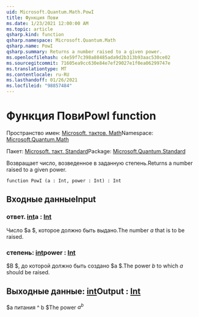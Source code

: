 ```yaml
---
uid: Microsoft.Quantum.Math.PowI
title: Функция Пови
ms.date: 1/23/2021 12:00:00 AM
ms.topic: article
qsharp.kind: function
qsharp.namespace: Microsoft.Quantum.Math
qsharp.name: PowI
qsharp.summary: Returns a number raised to a given power.
ms.openlocfilehash: c4e59f7c398a88485ada9d2b313b93aac530ce02
ms.sourcegitcommit: 71605ea9cc630e84e7ef29027e1f0ea06299747e
ms.translationtype: MT
ms.contentlocale: ru-RU
ms.lasthandoff: 01/26/2021
ms.locfileid: "98857484"
---
```

# <a name="powi-function"></a><span data-ttu-id="bbb32-102">Функция Пови</span><span class="sxs-lookup"><span data-stu-id="bbb32-102">PowI function</span></span>

<span data-ttu-id="bbb32-103">Пространство имен: [Microsoft. тактов. Math](xref:Microsoft.Quantum.Math)</span><span class="sxs-lookup"><span data-stu-id="bbb32-103">Namespace: [Microsoft.Quantum.Math](xref:Microsoft.Quantum.Math)</span></span>

<span data-ttu-id="bbb32-104">Пакет: [Microsoft. такт. Standard](https://nuget.org/packages/Microsoft.Quantum.Standard)</span><span class="sxs-lookup"><span data-stu-id="bbb32-104">Package: [Microsoft.Quantum.Standard](https://nuget.org/packages/Microsoft.Quantum.Standard)</span></span>


<span data-ttu-id="bbb32-105">Возвращает число, возведенное в заданную степень.</span><span class="sxs-lookup"><span data-stu-id="bbb32-105">Returns a number raised to a given power.</span></span>

```qsharp
function PowI (a : Int, power : Int) : Int
```


## <a name="input"></a><span data-ttu-id="bbb32-106">Входные данные</span><span class="sxs-lookup"><span data-stu-id="bbb32-106">Input</span></span>

### <a name="a--int"></a><span data-ttu-id="bbb32-107">ответ. [int](xref:microsoft.quantum.lang-ref.int)</span><span class="sxs-lookup"><span data-stu-id="bbb32-107">a : [Int](xref:microsoft.quantum.lang-ref.int)</span></span>

<span data-ttu-id="bbb32-108">Число $a $, которое должно быть выдано.</span><span class="sxs-lookup"><span data-stu-id="bbb32-108">The number $a$ that is to be raised.</span></span>


### <a name="power--int"></a><span data-ttu-id="bbb32-109">степень: [int](xref:microsoft.quantum.lang-ref.int)</span><span class="sxs-lookup"><span data-stu-id="bbb32-109">power : [Int](xref:microsoft.quantum.lang-ref.int)</span></span>

<span data-ttu-id="bbb32-110">$B $, до которой должно быть создано $a $.</span><span class="sxs-lookup"><span data-stu-id="bbb32-110">The power $b$ to which $a$ should be raised.</span></span>



## <a name="output--int"></a><span data-ttu-id="bbb32-111">Выходные данные: [int](xref:microsoft.quantum.lang-ref.int)</span><span class="sxs-lookup"><span data-stu-id="bbb32-111">Output : [Int](xref:microsoft.quantum.lang-ref.int)</span></span>

<span data-ttu-id="bbb32-112">$a питания ^ b $</span><span class="sxs-lookup"><span data-stu-id="bbb32-112">The power $a^b$</span></span>